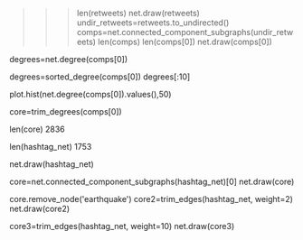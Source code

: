                                
>>> len(retweets)
>>> net.draw(retweets)
>>> undir_retweets=retweets.to_undirected()
>>> comps=net.connected_component_subgraphs(undir_retweets)
>>> len(comps)
>>> len(comps[0])
>>> net.draw(comps[0])

degrees=net.degree(comps[0])

degrees=sorted_degree(comps[0])
degrees[:10] 

plot.hist(net.degree(comps[0]).values(),50)

core=trim_degrees(comps[0])

len(core)
2836

len(hashtag_net)
1753

net.draw(hashtag_net)

core=net.connected_component_subgraphs(hashtag_net)[0]
net.draw(core)

core.remove_node('earthquake')
core2=trim_edges(hashtag_net, weight=2)
net.draw(core2)

core3=trim_edges(hashtag_net, weight=10)
net.draw(core3)